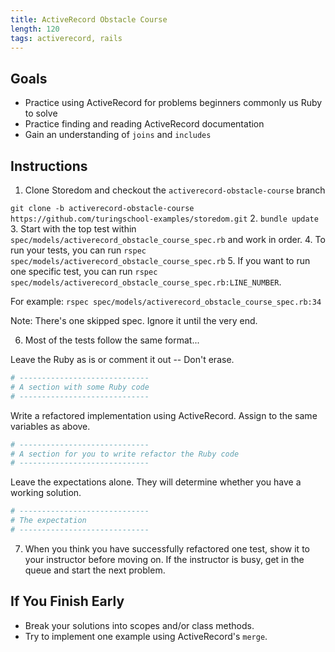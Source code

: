 ```yaml
---
title: ActiveRecord Obstacle Course
length: 120
tags: activerecord, rails
---
```


## Goals

* Practice using ActiveRecord for problems beginners commonly us Ruby to solve
* Practice finding and reading ActiveRecord documentation
* Gain an understanding of `joins` and `includes`

## Instructions

1. Clone Storedom and checkout the `activerecord-obstacle-course` branch

  `git clone -b activerecord-obstacle-course https://github.com/turingschool-examples/storedom.git`
2. `bundle update`
3. Start with the top test within `spec/models/activerecord_obstacle_course_spec.rb` and work in order.
4. To run your tests, you can run `rspec spec/models/activerecord_obstacle_course_spec.rb`
5. If you want to run one specific test, you can run `rspec spec/models/activerecord_obstacle_course_spec.rb:LINE_NUMBER`.
  
  For example: `rspec spec/models/activerecord_obstacle_course_spec.rb:34`

  Note: There's one skipped spec. Ignore it until the very end.
  
6. Most of the tests follow the same format...

  Leave the Ruby as is or comment it out -- Don't erase.
  ```ruby
  # -----------------------------
  # A section with some Ruby code
  # -----------------------------
  ```
  
  Write a refactored implementation using ActiveRecord. Assign to the same variables as above.
  ```ruby
  # -----------------------------
  # A section for you to write refactor the Ruby code
  # -----------------------------
  ```
  
  Leave the expectations alone. They will determine whether you have a working solution.
  ```ruby
  # -----------------------------
  # The expectation
  # -----------------------------
  ```

7. When you think you have successfully refactored one test, show it to your instructor before moving on. If the instructor is busy, get in the queue and start the next problem.
  
## If You Finish Early

* Break your solutions into scopes and/or class methods.
* Try to implement one example using ActiveRecord's `merge`.
